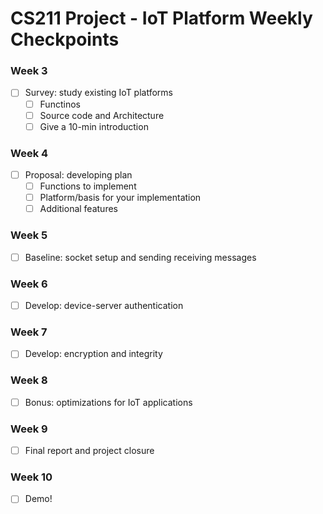 # CS211 Project - IoT Platform Weekly Checkpoints

### Week 3

- [ ] Survey: study existing IoT platforms 
    - [ ] Functinos
    - [ ] Source code and Architecture
    - [ ] Give a 10-min introduction

### Week 4

- [ ] Proposal: developing plan
  - [ ] Functions to implement
  - [ ] Platform/basis for your implementation
  - [ ] Additional features

### Week 5

- [ ] Baseline: socket setup and sending receiving messages

### Week 6

- [ ] Develop: device-server authentication

### Week 7

- [ ] Develop: encryption and integrity 

### Week 8

- [ ] Bonus: optimizations for IoT applications

### Week 9

- [ ] Final report and project closure

### Week 10

- [ ] Demo!